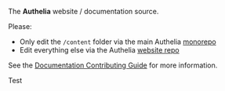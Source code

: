 The **Authelia** website / documentation source.

Please:

- Only edit the `/content` folder via the main Authelia [monorepo](https://github.com/authelia/authelia/tree/master/docs)
- Edit everything else via the Authelia [website repo](https://github.com/authelia/website)

See the [Documentation Contributing Guide](https://www.authelia.com/contributing/prologue/documentation-contributions/) for more
information.

Test
